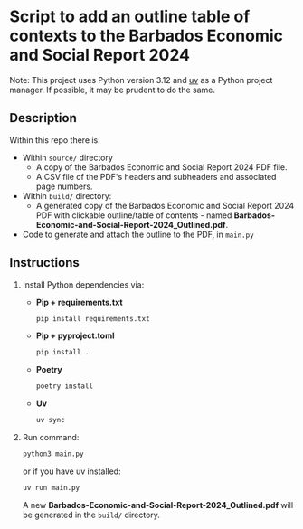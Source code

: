# Script to add an outline table of contexts to the Barbados Economic and Social Report 2024

Note: This project uses Python version 3.12 and [uv](https://docs.astral.sh/uv/) as a Python project manager. If possible, it may be prudent to do the same.

## Description

Within this repo there is:

* Within ```source/``` directory
    * A copy of the Barbados Economic and Social Report 2024 PDF file.
    * A CSV file of the PDF's headers and subheaders and associated page numbers.
* WIthin ```build/``` directory:
    * A generated copy of the Barbados Economic and Social Report 2024 PDF with clickable outline/table of contents - named **Barbados-Economic-and-Social-Report-2024_Outlined.pdf**.
* Code to generate and attach the outline to the PDF, in ```main.py```



## Instructions

1. Install Python dependencies via:

   * **Pip + requirements.txt**
        ```bash
        pip install requirements.txt
        ```

    * **Pip + pyproject.toml**
        ```bash
        pip install .
        ```

    * **Poetry**
        ```bash
        poetry install
        ```

    * **Uv**
        ```bash
        uv sync
        ```

2. Run command:
    ```bash
    python3 main.py
    ```

    or if you have uv installed:

    ```bash
    uv run main.py
    ```

    A  new **Barbados-Economic-and-Social-Report-2024_Outlined.pdf** will be generated in the ```build/``` directory.